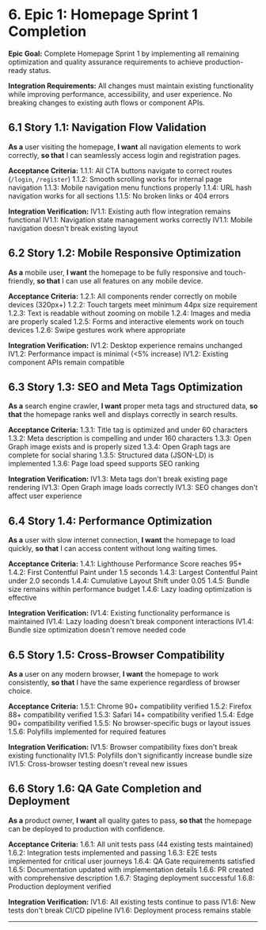 # 6. Epic 1: Homepage Sprint 1 Completion

**Epic Goal:** Complete Homepage Sprint 1 by implementing all remaining optimization and quality assurance requirements to achieve production-ready status.

**Integration Requirements:** All changes must maintain existing functionality while improving performance, accessibility, and user experience. No breaking changes to existing auth flows or component APIs.

## 6.1 Story 1.1: Navigation Flow Validation
**As a** user visiting the homepage,
**I want** all navigation elements to work correctly,
**so that** I can seamlessly access login and registration pages.

**Acceptance Criteria:**
1.1.1: All CTA buttons navigate to correct routes (`/login`, `/register`)
1.1.2: Smooth scrolling works for internal page navigation
1.1.3: Mobile navigation menu functions properly
1.1.4: URL hash navigation works for all sections
1.1.5: No broken links or 404 errors

**Integration Verification:**
IV1.1: Existing auth flow integration remains functional
IV1.1: Navigation state management works correctly
IV1.1: Mobile navigation doesn't break existing layout

## 6.2 Story 1.2: Mobile Responsive Optimization
**As a** mobile user,
**I want** the homepage to be fully responsive and touch-friendly,
**so that** I can use all features on any mobile device.

**Acceptance Criteria:**
1.2.1: All components render correctly on mobile devices (320px+)
1.2.2: Touch targets meet minimum 44px size requirement
1.2.3: Text is readable without zooming on mobile
1.2.4: Images and media are properly scaled
1.2.5: Forms and interactive elements work on touch devices
1.2.6: Swipe gestures work where appropriate

**Integration Verification:**
IV1.2: Desktop experience remains unchanged
IV1.2: Performance impact is minimal (<5% increase)
IV1.2: Existing component APIs remain compatible

## 6.3 Story 1.3: SEO and Meta Tags Optimization
**As a** search engine crawler,
**I want** proper meta tags and structured data,
**so that** the homepage ranks well and displays correctly in search results.

**Acceptance Criteria:**
1.3.1: Title tag is optimized and under 60 characters
1.3.2: Meta description is compelling and under 160 characters
1.3.3: Open Graph image exists and is properly sized
1.3.4: Open Graph tags are complete for social sharing
1.3.5: Structured data (JSON-LD) is implemented
1.3.6: Page load speed supports SEO ranking

**Integration Verification:**
IV1.3: Meta tags don't break existing page rendering
IV1.3: Open Graph image loads correctly
IV1.3: SEO changes don't affect user experience

## 6.4 Story 1.4: Performance Optimization
**As a** user with slow internet connection,
**I want** the homepage to load quickly,
**so that** I can access content without long waiting times.

**Acceptance Criteria:**
1.4.1: Lighthouse Performance Score reaches 95+
1.4.2: First Contentful Paint under 1.5 seconds
1.4.3: Largest Contentful Paint under 2.0 seconds
1.4.4: Cumulative Layout Shift under 0.05
1.4.5: Bundle size remains within performance budget
1.4.6: Lazy loading optimization is effective

**Integration Verification:**
IV1.4: Existing functionality performance is maintained
IV1.4: Lazy loading doesn't break component interactions
IV1.4: Bundle size optimization doesn't remove needed code

## 6.5 Story 1.5: Cross-Browser Compatibility
**As a** user on any modern browser,
**I want** the homepage to work consistently,
**so that** I have the same experience regardless of browser choice.

**Acceptance Criteria:**
1.5.1: Chrome 90+ compatibility verified
1.5.2: Firefox 88+ compatibility verified
1.5.3: Safari 14+ compatibility verified
1.5.4: Edge 90+ compatibility verified
1.5.5: No browser-specific bugs or layout issues
1.5.6: Polyfills implemented for required features

**Integration Verification:**
IV1.5: Browser compatibility fixes don't break existing functionality
IV1.5: Polyfills don't significantly increase bundle size
IV1.5: Cross-browser testing doesn't reveal new issues

## 6.6 Story 1.6: QA Gate Completion and Deployment
**As a** product owner,
**I want** all quality gates to pass,
**so that** the homepage can be deployed to production with confidence.

**Acceptance Criteria:**
1.6.1: All unit tests pass (44 existing tests maintained)
1.6.2: Integration tests implemented and passing
1.6.3: E2E tests implemented for critical user journeys
1.6.4: QA Gate requirements satisfied
1.6.5: Documentation updated with implementation details
1.6.6: PR created with comprehensive description
1.6.7: Staging deployment successful
1.6.8: Production deployment verified

**Integration Verification:**
IV1.6: All existing tests continue to pass
IV1.6: New tests don't break CI/CD pipeline
IV1.6: Deployment process remains stable

---
